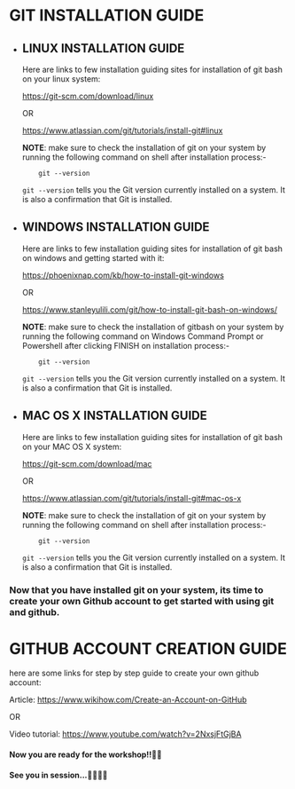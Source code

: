 # GIT INSTALLATION GUIDE 
* ## LINUX INSTALLATION GUIDE
    Here are links to few installation guiding sites for installation of git bash on your linux system:

     https://git-scm.com/download/linux

    OR

    https://www.atlassian.com/git/tutorials/install-git#linux

    **NOTE**: make sure to check the installation of git on your system by running the following command on shell after installation process:- 

          git --version

    `git --version`  tells you the Git version currently installed on a system. It is also a confirmation that Git is installed.     



* ## WINDOWS INSTALLATION GUIDE
    Here are links to few installation guiding sites for installation of git bash on windows and getting started with it:

    https://phoenixnap.com/kb/how-to-install-git-windows 

    OR

    https://www.stanleyulili.com/git/how-to-install-git-bash-on-windows/    

    **NOTE**: make sure to check the installation of gitbash on your system by running the following command on Windows Command Prompt or Powershell after clicking FINISH on installation process:- 

          git --version

    `git --version`  tells you the Git version currently installed on a system. It is also a confirmation that Git is installed.     


* ## MAC OS X INSTALLATION GUIDE
    Here are links to few installation guiding sites for installation of git bash on your MAC OS X system:

     https://git-scm.com/download/mac

    OR

    https://www.atlassian.com/git/tutorials/install-git#mac-os-x

    **NOTE**: make sure to check the installation of git on your system by running the following command on shell after installation process:- 

          git --version

    `git --version`  tells you the Git version currently installed on a system. It is also a confirmation that Git is installed.     

### Now that you have installed git on your system, its time to create your own Github account to get started with using git and github.

# GITHUB ACCOUNT CREATION GUIDE 
  here are some links for step by step guide to create your own github account:

  Article: https://www.wikihow.com/Create-an-Account-on-GitHub

  OR

  Video tutorial: https://www.youtube.com/watch?v=2NxsjFtGjBA
    
#### Now you are ready for the workshop!!🚀🚀
#### See you in session...👩‍💻👨‍💻
